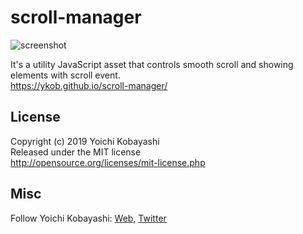# scroll-manager

![screenshot](screenshot.gif)

It's a utility JavaScript asset that controls smooth scroll and showing elements with scroll event.  
https://ykob.github.io/scroll-manager/

## License

Copyright (c) 2019 Yoichi Kobayashi  
Released under the MIT license  
http://opensource.org/licenses/mit-license.php

## Misc

Follow Yoichi Kobayashi: [Web](http://www.tplh.net/), [Twitter](https://twitter.com/ykob0123)
